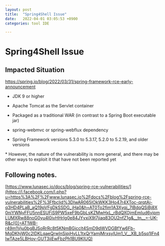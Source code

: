 ```yaml
---
layout: post
title:  "Spring4Shell Issue"
date:   2022-04-01 03:05:53 +0900
categories: tool IDE

---
```


# Spring4Shell Issue

## Impacted Situation

https://spring.io/blog/2022/03/31/spring-framework-rce-early-announcement

- JDK 9 or higher

- Apache Tomcat as the Servlet container

- Packaged as a traditional WAR (in contrast to a Spring Boot executable jar)

- spring-webmvc or spring-webflux dependency

- Spring Framework versions 5.3.0 to 5.3.17, 5.2.0 to 5.2.19, and older versions

\* However, the nature of the vulnerability is more general, and there may be other ways to exploit it that have not been reported yet

## Following notes.

[https://www.lunasec.io/docs/blog/spring-rce-vulnerabilities/](https://l.facebook.com/l.php?u=https%3A%2F%2Fwww.lunasec.io%2Fdocs%2Fblog%2Fspring-rce-vulnerabilities%2F%3Ffbclid%3DIwAR065IOkWKK3Ho47r4XToc-qrqtAi-q3HD4PLaB_aQ19pVFgDkSSDG_jHa0&h=AT0To2fim1A3Xyqj_7IBdqQSiBj8X0niYWNyFFU5nnESUFiS9PW5xeF9bGbLsKZMwHxL_rBdQXOjmEmIud6vjpmLUMXRw88noG0yu4l0ivHHrIg0e84JYyxiX9I7jiaq83OU2nfZ1g&__tn__=-UK-R&c[0]=AT1WB-r49m1Vju0bgBJSoRrRc8t5KNmBGicclt4SmD9dWVDGBfYw6Fb-MqDKhjW0c2lDKLqaeQrwInSipjHvLL1txQrYamjMrxsylUm1_V__XB_b5sq1lFn4IwTAze5LBHov-GUT3iiEwFbzPh1BU9KIUQ)

